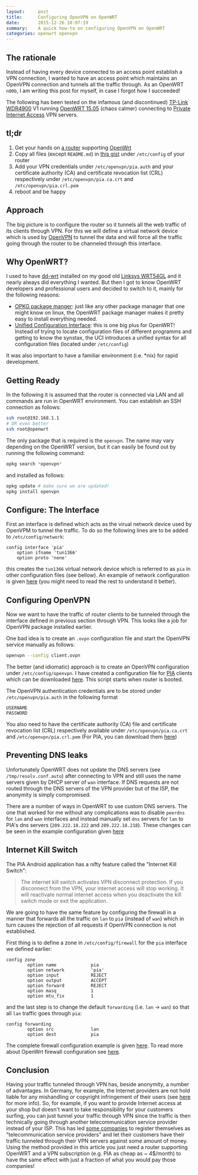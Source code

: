 ```yaml
---
layout:     post
title:      Configuring OpenVPN on OpenWRT
date:       2015-12-26 18:07:19
summary:    A quick how-to on configuring OpenVPN on OpenWRT
categories: openwrt openvpn
---
```


## The rationale
Instead of having every device connected to an access point establish a VPN connection, I wanted to have an access point which maintains an OpenVPN connection and tunnels all the traffic through. As an OpenWRT `n00b`, I am writing this post for myself, in case I forgot how I succeeded!

The following has been tested on the infamous (and discontinued) [TP-Link WDR4900](http://www.tp-link.com/en/products/details/cat-9_TL-WDR4900.html) V1 running [OpenWRT 15.05](https://downloads.openwrt.org/chaos_calmer/15.05/) (chaos calmer) connecting to [Private Internet Access](https://www.privateinternetaccess.com/) VPN servers.

## tl;dr
 1. Get your hands on [a router](https://wiki.openwrt.org/toh/start) supporting [OpenWrt](https://openwrt.org/)
 2. Copy all files (except `README.md`) in [this gist](https://gist.github.com/yan-foto/70107775cc609390de29) under `/etc/config` of your router
 3. Add your VPN credentials under `/etc/openvpn/pia.auth` and your certificate authority (CA) and certificate revocation list (CRL) respectively under `/etc/openvpn/pia.ca.crt` and `/etc/openvpn/pia.crl.pem`
 4. reboot and be happy

## Approach
The big picture is to configure the router so it tunnels all the web traffic of its clients through VPN. For this we will define a virtual network device which is used by [OpenVPN](https://openvpn.net/) to tunnel the data and will force all the traffic going through the router to be channeled through this interface.

## Why OpenWRT?
I used to have [dd-wrt](https://www.dd-wrt.com/site/) installed on my good old [Linksys WRT54GL](https://en.wikipedia.org/wiki/Linksys_WRT54G_series) and it nearly always did everything I wanted. But then I got to know OpenWRT developers and professional users and decided to switch to it, mainly for the following reasons:

 * [OPKG package manger](https://wiki.openwrt.org/doc/techref/opkg): just like any other package manager that one might know on linux, the OpenWRT package manager makes it pretty easy to install everything needed.
 * [Unified Configuration Interface](https://wiki.openwrt.org/doc/uci): this is one big plus for OpenWRT! Instead of trying to locate configuration files of different programms and getting to know the synstax, the UCI introduces a unified syntax for all configuration files (located under `/etc/config`)

It was also important to have a familiar environment (i.e. \*nix) for rapid development.

## Getting Ready
In the following it is assumed that the router is connected via LAN and all commands are run in OpenWRT environment. You can establish an SSH connection as follows:

```sh
ssh root@192.168.1.1
# OR even better
ssh root@openwrt
```

The only package that is required is the `openvpn`. The name may vary depending on the OpenWRT version, but it can easily be found out by running the following command:

```sh
opkg search *openvpn*
```

and installed as follows:

```sh
opkg update # make sure we are updated!
opkg install openvpn
```

## Configure: The Interface
First an interface is defined which acts as the virual network device used by OpenVPM to tunnel the traffic. To do so the following lines are to be added to `/etc/config/network`:

```
config interface 'pia'
	option ifname 'tun1366'
	option proto 'none'
```

this creates the `tun1366` virtual network device which is referred to as `pia` in other configuration files (see bellow). An example of network configuration is given [here](https://gist.github.com/yan-foto/70107775cc609390de29#file-network-L47) (you might need to read the rest to understand it better).

## Configuring OpenVPN
Now we want to have the traffic of router clients to be tunneled through the interface defined in previous section through VPN. This looks like a job for OpenVPN package installed earlier.

One bad idea is to create an `.ovpn` configuration file and start the OpenVPN service manually as follows:

```sh
openvpn --config client.ovpn
```

The better (and idiomatic) approach is to create an OpenVPN configuration under `/etc/config/openvpn`. I have created a configuration file for [PIA](https://www.privateinternetaccess.com/) clients which can be downloaded [here](https://gist.github.com/yan-foto/70107775cc609390de29#file-openvpn). This script starts when router is booted.

The OpenVPN authentication credentials are to be stored under `/etc/openvpn/pia.auth` in the following format

```
USERNAME
PASSWORD
```

You also need to have the certificate authority (CA) file and certificate revocation list (CRL) respectively available under `/etc/openvpn/pia.ca.crt` and `/etc/openvpn/pia.crl.pem` (For PIA, you can download them [here](https://www.privateinternetaccess.com/openvpn/openvpn.zip))

## Preventing DNS leaks
Unfortunately OpenWRT does not update the DNS servers (see `/tmp/resolv.conf.auto`) after connecting to VPN and still uses the name servers given by DHCP server of `wan` interface. If DNS requests are not routed through the DNS servers of the VPN provider but of the ISP, the anonymity is simply compromised.

There are a number of ways in OpenWRT to use custom DNS servers. The one that worked for me without any complications was to disable `peerdns` for `lan` and `wan` interfaces and instead manually set `dns` servers for `lan` to PIA's dns servers (`209.222.18.222` and `209.222.18.218`). These changes can be seen in the example configuration given [here](https://gist.github.com/yan-foto/70107775cc609390de29#file-network-L19)

## Internet Kill Switch
The PIA Android application has a nifty feature called the "Internet Kill Switch":

> The internet kill switch activates VPN disconnect protection. If you disconnect from the VPN, your internet access will stop working. It will reactivate normal internet access when you deactivate the kill switch mode or exit the application.

We are going to have the same feature by configuring the firewall in a manner that forwards all the traffic on `lan` to `pia` (instead of `wan`) which in turn causes the rejection of all requests if OpenVPN connection is not established.

First thing is to define a zone in `/etc/config/firewall` for the `pia` interface we defined earlier:

```
config zone
        option name             pia
        option network          'pia'
        option input            REJECT
        option output           ACCEPT
        option forward          REJECT
        option masq             1
        option mtu_fix          1
```

and the last step is to change the default `forwarding` (i.e. `lan` → `wan`) so that all `lan` traffic goes through `pia`:

```
config forwarding
        option src              lan
        option dest             pia
```

The complete firewall configuration example is given [here](https://gist.github.com/yan-foto/70107775cc609390de29#file-firewall). To read more about OpenWrt firewall configuration see [here](https://wiki.openwrt.org/doc/uci/firewall).

## Conclusion
Having your traffic tunneled through VPN has, beside anonymity, a number of advantages. In Germany, for example, the Internet providers are not hold liable for any mishandling or copyright infringement of their users (see [here](https://de.wikipedia.org/wiki/St%C3%B6rerhaftung) for more info). So, for example, if you want to provide Internet access at your shop but doesn't want to take responsibility for your customers surfing, you can just tunnel your traffic through VPN since the traffic is then technically going through another telecommunication service provider instead of your ISP. This has led [some companies](http://www.airfy.com/) to register themselves as "telecommunication service providers" and let their customers have their traffic tunneled through their VPN servers against some amount of money. Using the method provided in this article you just need a router supporting OpenWRT and a VPN subscription (e.g. PIA as cheap as ~ 4$/month) to have the same effect with just a fraction of what you would pay those companies!
